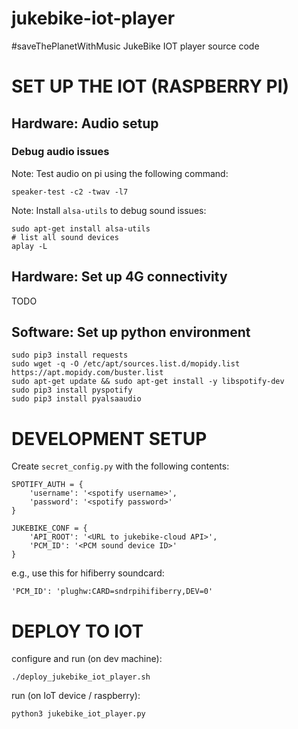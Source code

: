 # jukebike-iot-player
#saveThePlanetWithMusic JukeBike IOT player source code

# SET UP THE IOT (RASPBERRY PI)

## Hardware: Audio setup

### Debug audio issues

Note: Test audio on pi using the following command:

```
speaker-test -c2 -twav -l7
```

Note: Install `alsa-utils` to debug sound issues:

```
sudo apt-get install alsa-utils
# list all sound devices
aplay -L
```

## Hardware: Set up 4G connectivity

TODO

## Software: Set up python environment

```
sudo pip3 install requests
sudo wget -q -O /etc/apt/sources.list.d/mopidy.list https://apt.mopidy.com/buster.list
sudo apt-get update && sudo apt-get install -y libspotify-dev
sudo pip3 install pyspotify
sudo pip3 install pyalsaaudio
```

# DEVELOPMENT SETUP

Create `secret_config.py` with the following contents:

```
SPOTIFY_AUTH = {
    'username': '<spotify username>',
    'password': '<spotify password>'
}

JUKEBIKE_CONF = {
    'API_ROOT': '<URL to jukebike-cloud API>',
    'PCM_ID': '<PCM sound device ID>'
}
```

e.g., use this for hifiberry soundcard:

```
'PCM_ID': 'plughw:CARD=sndrpihifiberry,DEV=0'
```

# DEPLOY TO IOT

configure and run (on dev machine):

```
./deploy_jukebike_iot_player.sh
```

run (on IoT device / raspberry):

```
python3 jukebike_iot_player.py
```
